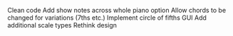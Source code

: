 Clean code
Add show notes across whole piano option
Allow chords to be changed for variations (7ths etc.)
Implement circle of fifths GUI
Add additional scale types
Rethink design
